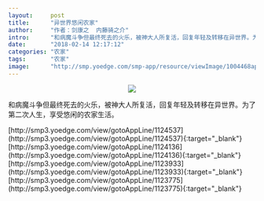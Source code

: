 ```yaml
---
layout:     post
title:      "异世界悠闲农家"
author:     "作者：剑康之  内藤骑之介"
intro:      "和病魔斗争但最终死去的火乐，被神大人所复活，回复年轻及转移在异世界。为了第二次人生，享受悠闲的农家生活。"
date:       "2018-02-14 12:17:12"
categories: "农家"
tags:       "农家"
image:      "http://smp.yoedge.com/smp-app/resource/viewImage/1004468appline.png"
---
```

<div style="text-align: center">
<p><img src="http://smp.yoedge.com/smp-app/resource/viewImage/1004468appline.png"/></p>
</div>
<p class="post-meta">
<span>和病魔斗争但最终死去的火乐，被神大人所复活，回复年轻及转移在异世界。为了第二次人生，享受悠闲的农家生活。</span>
</p>
[http://smp3.yoedge.com/view/gotoAppLine/1124537](http://smp3.yoedge.com/view/gotoAppLine/1124537){:target="_blank"}
[http://smp3.yoedge.com/view/gotoAppLine/1124136](http://smp3.yoedge.com/view/gotoAppLine/1124136){:target="_blank"}
[http://smp3.yoedge.com/view/gotoAppLine/1123933](http://smp3.yoedge.com/view/gotoAppLine/1123933){:target="_blank"}
[http://smp3.yoedge.com/view/gotoAppLine/1123775](http://smp3.yoedge.com/view/gotoAppLine/1123775){:target="_blank"}


